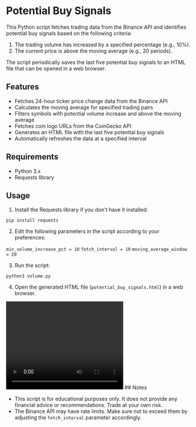 # Potential Buy Signals

This Python script fetches trading data from the Binance API and identifies potential buy signals based on the following criteria:

1. The trading volume has increased by a specified percentage (e.g., 10%).
2. The current price is above the moving average (e.g., 20 periods).

The script periodically saves the last five potential buy signals to an HTML file that can be opened in a web browser.

## Features

- Fetches 24-hour ticker price change data from the Binance API
- Calculates the moving average for specified trading pairs
- Filters symbols with potential volume increase and above the moving average
- Fetches coin logo URLs from the CoinGecko API
- Generates an HTML file with the last five potential buy signals
- Automatically refreshes the data at a specified interval

## Requirements

- Python 3.x
- Requests library

## Usage

1. Install the Requests library if you don't have it installed:

`` pip install requests ``


2. Edit the following parameters in the script according to your preferences:

`` min_volume_increase_pct = 10 ``
`` fetch_interval = 10 ``
`` moving_average_window = 20 ``


3. Run the script:

`` python3 volume.py ``


4. Open the generated HTML file (`potential_buy_signals.html`) in a web browser.

<video width="320" height="240" controls>
  <source src="video.webm" type="video/webm">
  Your browser does not support the video tag.
</video>
## Notes

- This script is for educational purposes only. It does not provide any financial advice or recommendations. Trade at your own risk.
- The Binance API may have rate limits. Make sure not to exceed them by adjusting the `fetch_interval` parameter accordingly.
